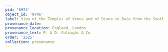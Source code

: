 ```yaml
---
pid: '6974'
object_id: '9746'
label: View of the Temples of Venus and of Diana in Baia from the South
provenance_date:
provenance_location: England, London
provenance_text: P. & D. Colnaghi & Co
order: '2325'
collection: provenance
---
```

